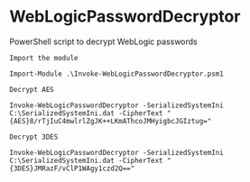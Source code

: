 WebLogicPasswordDecryptor
=========

PowerShell script to decrypt WebLogic passwords

```
Import the module

Import-Module .\Invoke-WebLogicPasswordDecryptor.psm1
```

```
Decrypt AES

Invoke-WebLogicPasswordDecryptor -SerializedSystemIni C:\SerializedSystemIni.dat -CipherText "{AES}8/rTjIuC4mwlrlZgJK++LKmAThcoJMHyigbcJGIztug="
```

```
Decrypt 3DES

Invoke-WebLogicPasswordDecryptor -SerializedSystemIni C:\SerializedSystemIni.dat -CipherText "{3DES}JMRazF/vClP1WAgy1czd2Q=="
```
